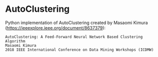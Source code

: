 # AutoClustering
Python implementation of AutoClustering created by Masaomi Kimura (https://ieeexplore.ieee.org/document/8637379):
```
AutoClustering: A Feed-Forward Neural Network Based Clustering Algorithm
Masaomi Kimura
2018 IEEE International Conference on Data Mining Workshops (ICDMW)
```




